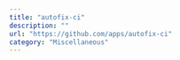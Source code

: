 ```yaml
---
title: "autofix-ci"
description: ""
url: "https://github.com/apps/autofix-ci"
category: "Miscellaneous"
---
```

